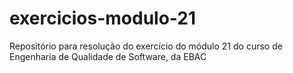 # exercicios-modulo-21
Repositório para resolução do exercício do módulo 21 do curso de Engenharia de Qualidade de Software, da EBAC
